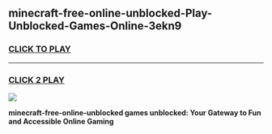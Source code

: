 
## minecraft-free-online-unblocked-Play-Unblocked-Games-Online-3ekn9
<h3>
<a href="https://premium76.site?title=minecraft-free-online-unblocked&ref=25A">CLICK TO PLAY</a></h3>
<hr>

<h3>
<a href="https://premium76.site?title=minecraft-free-online-unblocked&ref=25A">CLICK 2 PLAY</a>
  
</h3>

<a href="https://premium76.site?title=minecraft-free-online-unblocked&ref=25A"><img src="https://clearcache.store/games.png"></a>


**minecraft-free-online-unblocked games unblocked: Your Gateway to Fun and Accessible Online Gaming**

